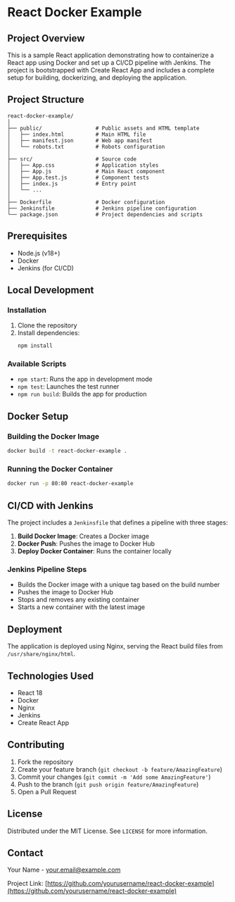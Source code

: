 # React Docker Example

## Project Overview

This is a sample React application demonstrating how to containerize a React app using Docker and set up a CI/CD pipeline with Jenkins. The project is bootstrapped with Create React App and includes a complete setup for building, dockerizing, and deploying the application.

## Project Structure

```
react-docker-example/
│
├── public/                 # Public assets and HTML template
│   ├── index.html          # Main HTML file
│   ├── manifest.json       # Web app manifest
│   └── robots.txt          # Robots configuration
│
├── src/                    # Source code
│   ├── App.css             # Application styles
│   ├── App.js              # Main React component
│   ├── App.test.js         # Component tests
│   ├── index.js            # Entry point
│   └── ...
│
├── Dockerfile              # Docker configuration
├── Jenkinsfile             # Jenkins pipeline configuration
└── package.json            # Project dependencies and scripts
```

## Prerequisites

- Node.js (v18+)
- Docker
- Jenkins (for CI/CD)

## Local Development

### Installation

1. Clone the repository
2. Install dependencies:
   ```bash
   npm install
   ```

### Available Scripts

- `npm start`: Runs the app in development mode
- `npm test`: Launches the test runner
- `npm run build`: Builds the app for production

## Docker Setup

### Building the Docker Image

```bash
docker build -t react-docker-example .
```

### Running the Docker Container

```bash
docker run -p 80:80 react-docker-example
```

## CI/CD with Jenkins

The project includes a `Jenkinsfile` that defines a pipeline with three stages:

1. **Build Docker Image**: Creates a Docker image
2. **Docker Push**: Pushes the image to Docker Hub
3. **Deploy Docker Container**: Runs the container locally

### Jenkins Pipeline Steps

- Builds the Docker image with a unique tag based on the build number
- Pushes the image to Docker Hub
- Stops and removes any existing container
- Starts a new container with the latest image

## Deployment

The application is deployed using Nginx, serving the React build files from `/usr/share/nginx/html`.

## Technologies Used

- React 18
- Docker
- Nginx
- Jenkins
- Create React App

## Contributing

1. Fork the repository
2. Create your feature branch (`git checkout -b feature/AmazingFeature`)
3. Commit your changes (`git commit -m 'Add some AmazingFeature'`)
4. Push to the branch (`git push origin feature/AmazingFeature`)
5. Open a Pull Request

## License

Distributed under the MIT License. See `LICENSE` for more information.

## Contact

Your Name - your.email@example.com

Project Link: [https://github.com/yourusername/react-docker-example](https://github.com/yourusername/react-docker-example)
